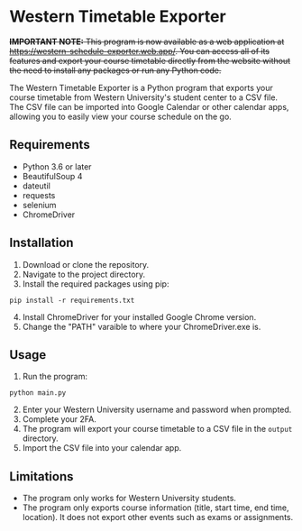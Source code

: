 # Western Timetable Exporter

~~**IMPORTANT NOTE:** This program is now available as a web application at https://western-schedule-exporter.web.app/. You can access all of its features and export your course timetable directly from the website without the need to install any packages or run any Python code.~~

The Western Timetable Exporter is a Python program that exports your course timetable from Western University's student center to a CSV file. The CSV file can be imported into Google Calendar or other calendar apps, allowing you to easily view your course schedule on the go.

## Requirements

- Python 3.6 or later
- BeautifulSoup 4
- dateutil
- requests
- selenium
- ChromeDriver

## Installation

1. Download or clone the repository.
2. Navigate to the project directory.
3. Install the required packages using pip:

```
pip install -r requirements.txt
```
4. Install ChromeDriver for your installed Google Chrome version.
5. Change the "PATH" varaible to where your ChromeDriver.exe is.

## Usage

1. Run the program:

```
python main.py
```

2. Enter your Western University username and password when prompted.
3. Complete your 2FA.
4. The program will export your course timetable to a CSV file in the `output` directory.
5. Import the CSV file into your calendar app.

## Limitations

- The program only works for Western University students.
- The program only exports course information (title, start time, end time, location). It does not export other events such as exams or assignments.
